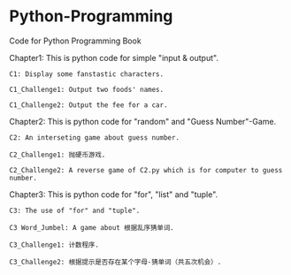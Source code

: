 # Python-Programming
Code for Python Programming Book

Chapter1: This is python code for simple "input & output".

	C1: Display some fanstastic characters.

	C1_Challenge1: Output two foods' names.

	C1_Challenge2: Output the fee for a car.

Chapter2: This is python code for "random" and "Guess Number"-Game.

	C2: An interseting game about guess number.

	C2_Challenge1: 抛硬币游戏.

	C2_Challenge2: A reverse game of C2.py which is for computer to guess number.

Chapter3: This is python code for "for", "list" and "tuple".

	C3: The use of "for" and "tuple".

	C3 Word_Jumbel: A game about 根据乱序猜单词.

	C3_Challenge1: 计数程序.

	C3_Challenge2: 根据提示是否存在某个字母-猜单词（共五次机会）.

